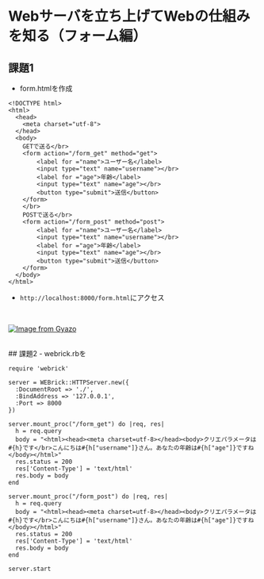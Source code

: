 # Webサーバを立ち上げてWebの仕組みを知る（フォーム編）  
## 課題1  
- form.htmlを作成  
```
<!DOCTYPE html>
<html>
  <head>
    <meta charset="utf-8">
  </head>
  <body>
    GETで送る</br>
    <form action="/form_get" method="get">
        <label for ="name">ユーザー名</label>
        <input type="text" name="username"></br>
        <label for ="age">年齢</label>
        <input type="text" name="age"></br>
        <button type="submit">送信</button>
    </form>
    </br>
    POSTで送る</br>
    <form action="/form_post" method="post">
        <label for ="name">ユーザー名</label>
        <input type="text" name="username"></br>
        <label for ="age">年齢</label>
        <input type="text" name="age"></br>
        <button type="submit">送信</button>
    </form>
  </body>
</html>
```

- `http://localhost:8000/form.html`にアクセス  
</br>

[![Image from Gyazo](https://i.gyazo.com/76e036a52239ebfe633764ad40fd91c6.png)](https://gyazo.com/76e036a52239ebfe633764ad40fd91c6)

</br>
## 課題2  
- webrick.rbを

```
require 'webrick'

server = WEBrick::HTTPServer.new({ 
  :DocumentRoot => './',
  :BindAddress => '127.0.0.1',
  :Port => 8000
})

server.mount_proc("/form_get") do |req, res|
  h = req.query
  body = "<html><head><meta charset=utf-8></head><body>クリエパラメータは#{h}です</br>こんにちは#{h["username"]}さん。あなたの年齢は#{h["age"]}ですね</body></html>"
  res.status = 200
  res['Content-Type'] = 'text/html'
  res.body = body
end

server.mount_proc("/form_post") do |req, res|
  h = req.query
  body = "<html><head><meta charset=utf-8></head><body>クリエパラメータは#{h}です</br>こんにちは#{h["username"]}さん。あなたの年齢は#{h["age"]}ですね</body></html>"
  res.status = 200
  res['Content-Type'] = 'text/html'
  res.body = body
end

server.start
```
